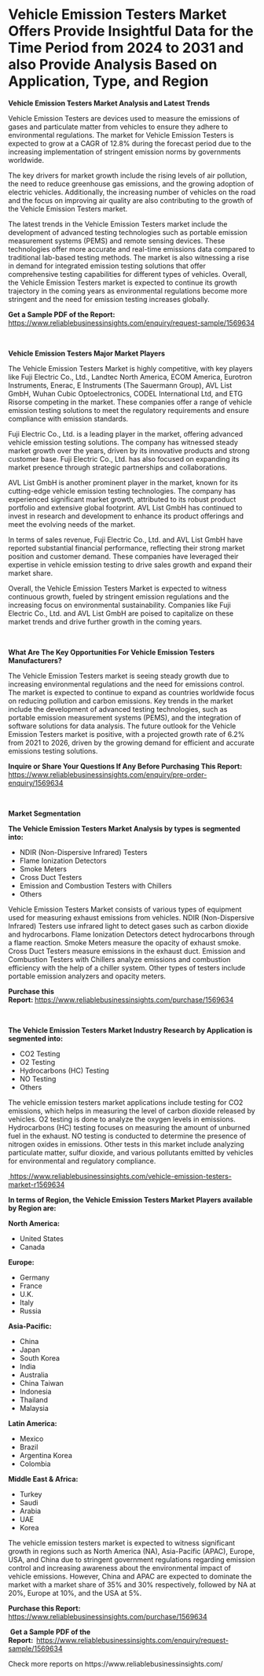 <p><h1>Vehicle Emission Testers Market Offers Provide Insightful Data for the Time Period from 2024 to 2031 and also Provide Analysis Based on Application, Type, and Region</h1></p><p><strong>Vehicle Emission Testers Market Analysis and Latest Trends</strong></p>
<p><p>Vehicle Emission Testers are devices used to measure the emissions of gases and particulate matter from vehicles to ensure they adhere to environmental regulations. The market for Vehicle Emission Testers is expected to grow at a CAGR of 12.8% during the forecast period due to the increasing implementation of stringent emission norms by governments worldwide. </p><p>The key drivers for market growth include the rising levels of air pollution, the need to reduce greenhouse gas emissions, and the growing adoption of electric vehicles. Additionally, the increasing number of vehicles on the road and the focus on improving air quality are also contributing to the growth of the Vehicle Emission Testers market.</p><p>The latest trends in the Vehicle Emission Testers market include the development of advanced testing technologies such as portable emission measurement systems (PEMS) and remote sensing devices. These technologies offer more accurate and real-time emissions data compared to traditional lab-based testing methods. The market is also witnessing a rise in demand for integrated emission testing solutions that offer comprehensive testing capabilities for different types of vehicles. Overall, the Vehicle Emission Testers market is expected to continue its growth trajectory in the coming years as environmental regulations become more stringent and the need for emission testing increases globally.</p></p>
<p><strong>Get a Sample PDF of the Report:&nbsp;</strong> <a href="https://www.reliablebusinessinsights.com/enquiry/request-sample/1569634">https://www.reliablebusinessinsights.com/enquiry/request-sample/1569634</a></p>
<p>&nbsp;</p>
<p><strong>Vehicle Emission Testers Major Market Players</strong></p>
<p><p>The Vehicle Emission Testers Market is highly competitive, with key players like Fuji Electric Co., Ltd., Landtec North America, ECOM America, Eurotron Instruments, Enerac, E Instruments (The Sauermann Group), AVL List GmbH, Wuhan Cubic Optoelectronics, CODEL International Ltd, and ETG Risorse competing in the market. These companies offer a range of vehicle emission testing solutions to meet the regulatory requirements and ensure compliance with emission standards.</p><p>Fuji Electric Co., Ltd. is a leading player in the market, offering advanced vehicle emission testing solutions. The company has witnessed steady market growth over the years, driven by its innovative products and strong customer base. Fuji Electric Co., Ltd. has also focused on expanding its market presence through strategic partnerships and collaborations.</p><p>AVL List GmbH is another prominent player in the market, known for its cutting-edge vehicle emission testing technologies. The company has experienced significant market growth, attributed to its robust product portfolio and extensive global footprint. AVL List GmbH has continued to invest in research and development to enhance its product offerings and meet the evolving needs of the market.</p><p>In terms of sales revenue, Fuji Electric Co., Ltd. and AVL List GmbH have reported substantial financial performance, reflecting their strong market position and customer demand. These companies have leveraged their expertise in vehicle emission testing to drive sales growth and expand their market share.</p><p>Overall, the Vehicle Emission Testers Market is expected to witness continuous growth, fueled by stringent emission regulations and the increasing focus on environmental sustainability. Companies like Fuji Electric Co., Ltd. and AVL List GmbH are poised to capitalize on these market trends and drive further growth in the coming years.</p></p>
<p>&nbsp;</p>
<p><strong>What Are The Key Opportunities For Vehicle Emission Testers Manufacturers?</strong></p>
<p><p>The Vehicle Emission Testers market is seeing steady growth due to increasing environmental regulations and the need for emissions control. The market is expected to continue to expand as countries worldwide focus on reducing pollution and carbon emissions. Key trends in the market include the development of advanced testing technologies, such as portable emission measurement systems (PEMS), and the integration of software solutions for data analysis. The future outlook for the Vehicle Emission Testers market is positive, with a projected growth rate of 6.2% from 2021 to 2026, driven by the growing demand for efficient and accurate emissions testing solutions.</p></p>
<p><strong>Inquire or Share Your Questions If Any Before Purchasing This Report:</strong> <a href="https://www.reliablebusinessinsights.com/enquiry/pre-order-enquiry/1569634">https://www.reliablebusinessinsights.com/enquiry/pre-order-enquiry/1569634</a></p>
<p>&nbsp;</p>
<p><strong>Market Segmentation</strong></p>
<p><strong>The Vehicle Emission Testers Market Analysis by types is segmented into:</strong></p>
<p><ul><li>NDIR (Non-Dispersive Infrared) Testers</li><li>Flame Ionization Detectors</li><li>Smoke Meters</li><li>Cross Duct Testers</li><li>Emission and Combustion Testers with Chillers</li><li>Others</li></ul></p>
<p><p>Vehicle Emission Testers Market consists of various types of equipment used for measuring exhaust emissions from vehicles. NDIR (Non-Dispersive Infrared) Testers use infrared light to detect gases such as carbon dioxide and hydrocarbons. Flame Ionization Detectors detect hydrocarbons through a flame reaction. Smoke Meters measure the opacity of exhaust smoke. Cross Duct Testers measure emissions in the exhaust duct. Emission and Combustion Testers with Chillers analyze emissions and combustion efficiency with the help of a chiller system. Other types of testers include portable emission analyzers and opacity meters.</p></p>
<p><strong>Purchase this Report:&nbsp;</strong><a href="https://www.reliablebusinessinsights.com/purchase/1569634">https://www.reliablebusinessinsights.com/purchase/1569634</a></p>
<p>&nbsp;</p>
<p><strong>The Vehicle Emission Testers Market Industry Research by Application is segmented into:</strong></p>
<p><ul><li>CO2 Testing</li><li>O2 Testing</li><li>Hydrocarbons (HC) Testing</li><li>NO Testing</li><li>Others</li></ul></p>
<p><p>The vehicle emission testers market applications include testing for CO2 emissions, which helps in measuring the level of carbon dioxide released by vehicles. O2 testing is done to analyze the oxygen levels in emissions. Hydrocarbons (HC) testing focuses on measuring the amount of unburned fuel in the exhaust. NO testing is conducted to determine the presence of nitrogen oxides in emissions. Other tests in this market include analyzing particulate matter, sulfur dioxide, and various pollutants emitted by vehicles for environmental and regulatory compliance.</p></p>
<p><a href="https://www.reliablebusinessinsights.com/vehicle-emission-testers-market-r1569634">&nbsp;https://www.reliablebusinessinsights.com/vehicle-emission-testers-market-r1569634</a></p>
<p><strong>In terms of Region, the Vehicle Emission Testers Market Players available by Region are:</strong></p>
<p>
    <p> <strong> North America: </strong>
        <ul>
            <li>United States</li>
            <li>Canada</li>
        </ul>
        </p> 
    <p> <strong> Europe: </strong>
        <ul>
            <li>Germany</li>
            <li>France</li>
            <li>U.K.</li>
            <li>Italy</li>
            <li>Russia</li>
        </ul>
        </p> 
    <p> <strong> Asia-Pacific: </strong>
        <ul>
            <li>China</li>
            <li>Japan</li>
            <li>South Korea</li>
            <li>India</li>
            <li>Australia</li>
            <li>China Taiwan</li>
            <li>Indonesia</li>
            <li>Thailand</li>
            <li>Malaysia</li>
        </ul>
        </p> 
    <p> <strong> Latin America: </strong>
        <ul>
            <li>Mexico</li>
            <li>Brazil</li>
            <li>Argentina Korea</li>
            <li>Colombia</li>
        </ul>
        </p> 
    <p> <strong> Middle East & Africa: </strong>
        <ul>
            <li>Turkey</li>
            <li>Saudi</li>
            <li>Arabia</li>
            <li>UAE</li>
            <li>Korea</li>
        </ul>
    </p>
    </p>
<p><p>The vehicle emission testers market is expected to witness significant growth in regions such as North America (NA), Asia-Pacific (APAC), Europe, USA, and China due to stringent government regulations regarding emission control and increasing awareness about the environmental impact of vehicle emissions. However, China and APAC are expected to dominate the market with a market share of 35% and 30% respectively, followed by NA at 20%, Europe at 10%, and the USA at 5%.</p></p>
<p><strong>Purchase this Report: </strong><a href="https://www.reliablebusinessinsights.com/purchase/1569634">https://www.reliablebusinessinsights.com/purchase/1569634</a></p>
<p>&nbsp;<strong>Get a Sample PDF of the Report:&nbsp;&nbsp;</strong><a href="https://www.reliablebusinessinsights.com/enquiry/request-sample/1569634">https://www.reliablebusinessinsights.com/enquiry/request-sample/1569634</a></p>
<p><strong></strong></p>
<p>Check more reports on https://www.reliablebusinessinsights.com/</p>